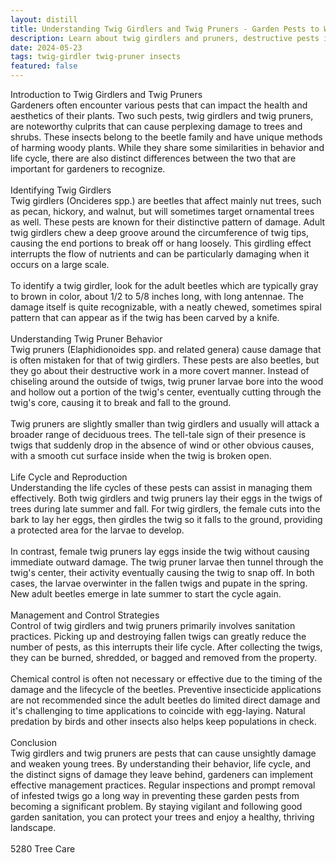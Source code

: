 ```yaml
---
layout: distill
title: Understanding Twig Girdlers and Twig Pruners - Garden Pests to Watch Out For
description: Learn about twig girdlers and pruners, destructive pests in gardens, and how to manage them.
date: 2024-05-23
tags: twig-girdler twig-pruner insects
featured: false
---
```


Introduction to Twig Girdlers and Twig Pruners<br />Gardeners often encounter various pests that can impact the health and aesthetics of their plants. Two such pests, twig girdlers and twig pruners, are noteworthy culprits that can cause perplexing damage to trees and shrubs. These insects belong to the beetle family and have unique methods of harming woody plants. While they share some similarities in behavior and life cycle, there are also distinct differences between the two that are important for gardeners to recognize.<br /><br />Identifying Twig Girdlers<br />Twig girdlers (Oncideres spp.) are beetles that affect mainly nut trees, such as pecan, hickory, and walnut, but will sometimes target ornamental trees as well. These pests are known for their distinctive pattern of damage. Adult twig girdlers chew a deep groove around the circumference of twig tips, causing the end portions to break off or hang loosely. This girdling effect interrupts the flow of nutrients and can be particularly damaging when it occurs on a large scale.<br /><br />To identify a twig girdler, look for the adult beetles which are typically gray to brown in color, about 1/2 to 5/8 inches long, with long antennae. The damage itself is quite recognizable, with a neatly chewed, sometimes spiral pattern that can appear as if the twig has been carved by a knife.<br /><br />Understanding Twig Pruner Behavior<br />Twig pruners (Elaphidionoides spp. and related genera) cause damage that is often mistaken for that of twig girdlers. These pests are also beetles, but they go about their destructive work in a more covert manner. Instead of chiseling around the outside of twigs, twig pruner larvae bore into the wood and hollow out a portion of the twig's center, eventually cutting through the twig's core, causing it to break and fall to the ground.<br /><br />Twig pruners are slightly smaller than twig girdlers and usually will attack a broader range of deciduous trees. The tell-tale sign of their presence is twigs that suddenly drop in the absence of wind or other obvious causes, with a smooth cut surface inside when the twig is broken open.<br /><br />Life Cycle and Reproduction<br />Understanding the life cycles of these pests can assist in managing them effectively. Both twig girdlers and twig pruners lay their eggs in the twigs of trees during late summer and fall. For twig girdlers, the female cuts into the bark to lay her eggs, then girdles the twig so it falls to the ground, providing a protected area for the larvae to develop.<br /><br />In contrast, female twig pruners lay eggs inside the twig without causing immediate outward damage. The twig pruner larvae then tunnel through the twig's center, their activity eventually causing the twig to snap off. In both cases, the larvae overwinter in the fallen twigs and pupate in the spring. New adult beetles emerge in late summer to start the cycle again.<br /><br />Management and Control Strategies<br />Control of twig girdlers and twig pruners primarily involves sanitation practices. Picking up and destroying fallen twigs can greatly reduce the number of pests, as this interrupts their life cycle. After collecting the twigs, they can be burned, shredded, or bagged and removed from the property.<br /><br />Chemical control is often not necessary or effective due to the timing of the damage and the lifecycle of the beetles. Preventive insecticide applications are not recommended since the adult beetles do limited direct damage and it's challenging to time applications to coincide with egg-laying. Natural predation by birds and other insects also helps keep populations in check.<br /><br />Conclusion<br />Twig girdlers and twig pruners are pests that can cause unsightly damage and weaken young trees. By understanding their behavior, life cycle, and the distinct signs of damage they leave behind, gardeners can implement effective management practices. Regular inspections and prompt removal of infested twigs go a long way in preventing these garden pests from becoming a significant problem. By staying vigilant and following good garden sanitation, you can protect your trees and enjoy a healthy, thriving landscape.<br /><br />5280 Tree Care
